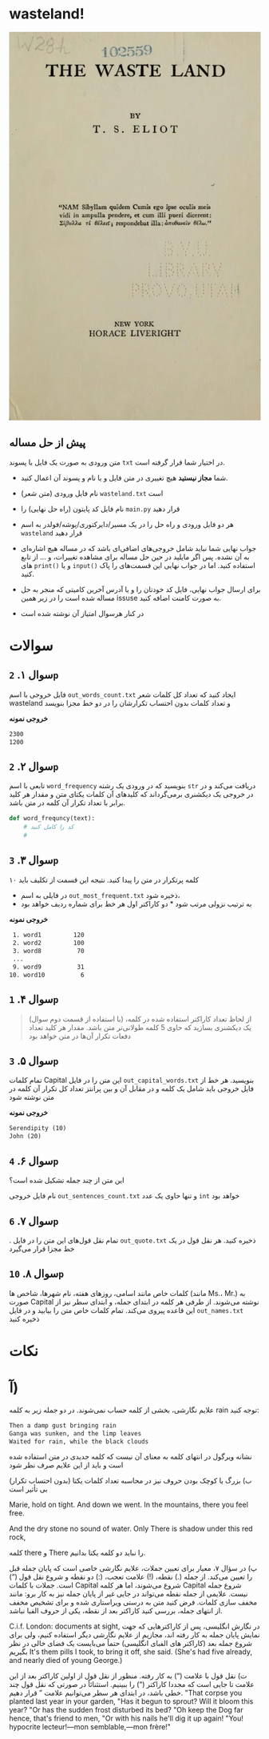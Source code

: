 # wasteland!

![image](./static/images/01.png) 

## پیش از حل مساله

متن ورودی به صورت یک فایل با پسوند `txt` در اختیار شما قرار گرفته است.

* شما **مجاز نیستید** هیچ تغییری در متن فایل  و یا نام و پسوند آن اعمال کنید.

* نام فایل ورودی (متن شعر) `wasteland.txt` است

* نام فایل کد پایتون (راه حل نهایی) را `main.py` قرار دهید

* هر دو فایل ورودی و راه حل را در یک مسیر/دایرکتوری/پوشه/فولدر به اسم `wasteland` قرار دهید

* جواب نهایی شما نباید شامل خروجی‌های اضافی‌ای باشد که در مساله هیچ اشاره‌ای به آن نشده. پس اگر مایلید در حین حل مساله برای مشاهده تغییرات، و ... از تابع های `print()` و یا `input()` استفاده کنید. اما در جواب نهایی این قسمت‌های  را پاک کنید. 

* برای ارسال جواب نهایی،‌ فایل کد خودتان را و یا آدرس آخرین کامیتی که منجر به حل مساله شده است را در زیر همین issuse به صورت کامنت اضافه کنید.

* در کنار هرسوال امتیاز آن نوشته شده است





# سوالات 

## سوال  ۱. `2p`
فایل خروجی با اسم `out_words_count.txt`  ایجاد کنید که تعداد کل کلمات شعر wasteland و تعداد کلمات بدون احتساب تکرارشان را در دو خط مجزا بنویسد

**خروجی نمونه**

```
2300
1200
```

## سوال  ۲. `2p`

تابعی با اسم `word_frequency` بنویسید که در ورودی یک رشته `str` دریافت می‌کند و در در خروجی یک دیکشنری بر‌می‌گرداند که کلیدهای آن کلمات یکتای متن و مقدار هر کلید برابر با تعداد تکرار آن کلمه در متن باشد. 

```python
def word_frequncy(text):
    # کد را کامل کنید
    # 
```

## سوال  ۳. `3p`

۱۰ کلمه پرتکرار در متن را پیدا کنید. نتیجه این قسمت از تکلیف باید 
* در فایلی به اسم `out_most_frequent.txt` ذخیره شود، 
* به ترتیب نزولی مرتب شود
*‌  دو کاراکتر اول هر خط برای شماره ردیف خواهد بود 

**خروجی نمونه**
 
```
 1. word1         120
 2. word2         100
 3. word8          70
 ...
 9. word9          31
10. word10          6
```

## سوال  ۴. `1p`

> (با استفاده از قسمت دوم سوال)
 از لحاظ تعداد کاراکتر استفاده شده در کلمه، یک دیکشنری بسازید که حاوی 5
 کلمه‌ طولانی‌تر متن باشد. مقدار هر کلید تعداد دفعات تکرار آن‌ها در متن خواهد بود

## سوال  ۵. `3p`

تمام کلمات Capital این متن را در فایل `out_capital_words.txt` بنویسید. هر خط از فایل خروجی باید شامل یک کلمه و در مقابل آن و بین پرانتز تعداد کل تکرار آن کلمه در متن نوشته شود 

**خروجی نمونه**

```
Serendipity (10)
John (20)
```


## سوال ۶. ‍`4p`

این متن از چند جمله تشکیل شده است؟

نام فایل خروجی  `out_sentences_count.txt` و تنها حاوی یک عدد `int` خواهد بود

## سوال  ۷.‍‍ `6p`

. تمام نقل قول‌های این متن را در فایل `out_quote.txt` ذخیره کنید. هر نقل قول در یک خط مجزا قرار می‌گیرد

## سوال  ۸. `10p`

کلمات خاص مانند اسامی، روزهای هفته، نام شهرها، شاخص ها (مانند Ms.، Mr.) به صورت Capital نوشته می‌شوند‌. از طرفی هر کلمه در ابتدای جمله، و ابتدای سطر نیز از این قاعده پیروی می‌کند. تمام کلمات خاص متن را بیابید و در فایل `out_names.txt` ذخیره کنید 



# نکات 

# آ)
علایم نگارشی، بخشی از کلمه حساب نمی‌شوند. در دو جمله زیر به کلمه rain توجه کنید:
      
```
Then a damp gust bringing rain
Ganga was sunken, and the limp leaves
Waited for rain, while the black clouds
```
	
نشانه ویرگول در انتهای کلمه به معنای آن نیست که کلمه جدیدی در متن استفاده شده است و باید از این علایم صرف نظر شود





ب) 
بزرگ یا کوچک بودن حروف نیز در محاسبه تعداد کلمات یکتا (بدون احتساب تکرار) بی تأثیر است

Marie, hold on tight. And down we went.
In the mountains, there you feel free.

And the dry stone no sound of water. Only
There is shadow under this red rock,

کلمه there و There را نباید دو کلمه یکتا بدانیم.





پ)
در سؤال ۷، معیار برای تعیین جملات، علایم نگارشی خاصی است که پایان جمله قبل را تعیین می‌کند. از جمله (.) نقطه،‌ (!) علامت تعجب، (:) دو نقطه و شروع نقل قول (“) است. 
جملات با کلمات Capital شروع می‌شوند، اما هر کلمه Capital شروع جمله نیست. 
علایمی از جمله نقطه می‌تواند در جایی غیر از پایان جمله نیز به کار برو: مانند مخفف سازی کلمات. فرض کنید متن به درستی ویراستاری شده و برای تشخیص مخفف از انتهای جمله، بررسی کنید کاراکتر بعد از نقطه، یکی از حروف الفبا نباشد. 

C.i.f. London: documents at sight,
در نگارش انگلیسی، پس از کاراکترهایی که جهت نمایش پایان  جمله به کار رفته اند، مجازیم از علایم نگارشی دیگر استفاده کنیم، ولی برای شروع جمله بعد (کاراکتر های الفبای انگلیسی)‌ حتماً می‌بایست یک فضای خالی در نظر بگیریم 
It's them pills I took, to bring it off, she said.
(She's had five already, and nearly died of young George.)


ت) 
نقل قول با علامت (“) به کار رفته. منظور از نقل قول از اولین کاراکتر بعد از این علامت تا جایی است که مجددا کاراکتر (“) را ببینیم. 
استثنائاً در صورتی که  نقل قول چند خطی باشد، در ابتدای هر سطر می‌توانیم علامت ” قرار دهیم. 
"That corpse you planted last year in your garden,
"Has it begun to sprout? Will it bloom this year?
"Or has the sudden frost disturbed its bed?
"Oh keep the Dog far hence, that's friend to men,
"Or with his nails he'll dig it up again!
"You! hypocrite lecteur!—mon semblable,—mon frère!"


